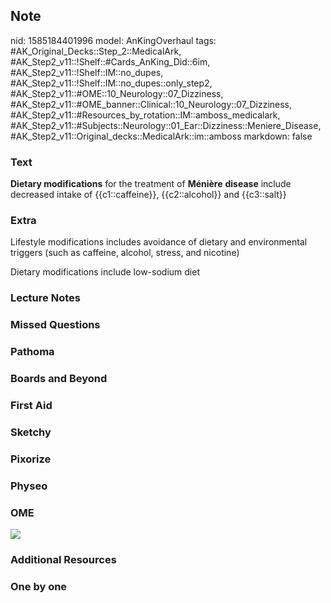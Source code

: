 ## Note
nid: 1585184401996
model: AnKingOverhaul
tags: #AK_Original_Decks::Step_2::MedicalArk, #AK_Step2_v11::!Shelf::#Cards_AnKing_Did::6im, #AK_Step2_v11::!Shelf::IM::no_dupes, #AK_Step2_v11::!Shelf::IM::no_dupes::only_step2, #AK_Step2_v11::#OME::10_Neurology::07_Dizziness, #AK_Step2_v11::#OME_banner::Clinical::10_Neurology::07_Dizziness, #AK_Step2_v11::#Resources_by_rotation::IM::amboss_medicalark, #AK_Step2_v11::#Subjects::Neurology::01_Ear::Dizziness::Meniere_Disease, #AK_Step2_v11::Original_decks::MedicalArk::im::amboss
markdown: false

### Text
<b>Dietary modifications</b> for the treatment of <b>Ménière</b>
<b>disease</b> include decreased intake of {{c1::caffeine}},
{{c2::alcohol}} and {{c3::salt}}

### Extra
Lifestyle modifications includes avoidance of dietary and
environmental triggers (such as caffeine, alcohol, stress, and
nicotine)
<div>
  Dietary modifications include low-sodium diet
</div>

### Lecture Notes


### Missed Questions


### Pathoma


### Boards and Beyond


### First Aid


### Sketchy


### Pixorize


### Physeo


### OME
<div class="ome-widget">
  <a href=
  "https://onlinemeded.org/spa/neurology/dizziness/acquire?ref=anki">
  <img src="_OME_AnkiFlashcards_Lesson_2.png"></a>
</div>

### Additional Resources


### One by one

